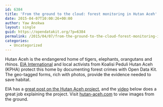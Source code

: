 ```yaml
---
id: 6384
title: 'From the ground to the cloud: forest monitoring in Hutan Aceh'
date: 2015-04-07T10:00:26+00:00
author: Yaw Anokwa
layout: single
guid: https://opendatakit.org/?p=6384
permalink: /2015/04/07/from-the-ground-to-the-cloud-forest-monitoring-in-hutan-aceh/
categories:
  - Uncategorized
---
```

Hutan Aceh is the endangered home of tigers, elephants, orangutans and rhinos. [EIA International](http://eia-international.org) and local activists from Koalisi Peduli Hutan Aceh (KPHA) protect this home by documenting forest crimes with Open Data Kit. The geo-tagged forms, rich with photos, provide the evidence needed to save habitat.

EIA has a [great post on the Hutan Aceh project](http://eia-international.org/hutan-aceh-forest-monitoring-from-the-ground-to-the-cloud), and the [video](http://player.vimeo.com/video/109241884) below does a great job explaining the project. Visit [hutan-aceh.com](http://www.hutan-aceh.com) to view images from the ground.